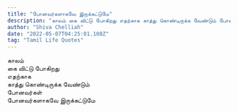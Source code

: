 ```yaml
---
title: "போனவர்களாகவே இருக்கட்டுமே"
description: "காலம் கை விட்டு போகிறது எதற்காக காத்து கொண்டிருக்க வேண்டும் போனவர்கள் போனவர்களாகவே இருக்கட்டுமே."
author: "Shiva Chelliah"
date: "2022-05-07T04:25:01.108Z"
tag: "Tamil Life Quotes"
---
```


காலம்  
கை விட்டு போகிறது  
எதற்காக  
காத்து கொண்டிருக்க வேண்டும்  
போனவர்கள்  
போனவர்களாகவே இருக்கட்டுமே
